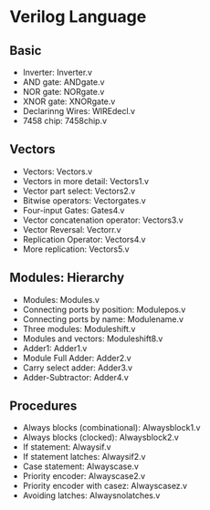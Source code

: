 # Verilog Language

## Basic
- Inverter: Inverter.v
- AND gate: ANDgate.v
- NOR gate: NORgate.v
- XNOR gate: XNORgate.v
- Declarinng Wires: WIREdecl.v
- 7458 chip: 7458chip.v

## Vectors
- Vectors: Vectors.v
- Vectors in more detail: Vectors1.v
- Vector part select: Vectors2.v
- Bitwise operators: Vectorgates.v
- Four-input Gates: Gates4.v
- Vector concatenation operator: Vectors3.v
- Vector Reversal: Vectorr.v
- Replication Operator: Vectors4.v
- More replication: Vectors5.v

## Modules: Hierarchy
- Modules: Modules.v
- Connecting ports by position: Modulepos.v
- Connecting ports by name: Modulename.v
- Three modules: Moduleshift.v
- Modules and vectors: Moduleshift8.v
- Adder1: Adder1.v
- Module Full Adder: Adder2.v
- Carry select adder: Adder3.v
- Adder-Subtractor: Adder4.v

## Procedures
- Always blocks (combinational): Alwaysblock1.v
- Always blocks (clocked): Alwaysblock2.v
- If statement: Alwaysif.v
- If statement latches: Alwaysif2.v
- Case statement: Alwayscase.v
- Priority encoder: Alwayscase2.v
- Priority encoder with casez: Alwayscasez.v
- Avoiding latches: Alwaysnolatches.v
